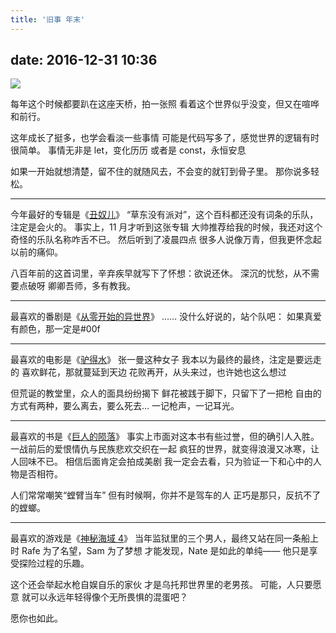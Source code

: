 ```yaml
---
title: '旧事 年末'
---
```


## date: 2016-12-31 10:36

![](/assets/blogImg/diary-17.jpg)

每年这个时候都要趴在这座天桥，拍一张照
看着这个世界似乎没变，但又在喧哗和前行。

这年成长了挺多，也学会看淡一些事情
可能是代码写多了，感觉世界的逻辑有时很简单。
事情无非是 let，变化历历
或者是 const，永恒安息

如果一开始就想清楚，留不住的就随风去，不会变的就钉到骨子里。
那你说多轻松。

<!-- more -->

---

今年最好的专辑是《[丑奴儿](http://music.163.com/#/album?id=34674226)》
“草东没有派对”，这个百科都还没有词条的乐队，注定是会火的。
事实上，11 月才听到这张专辑
大帅推荐给我的时候，我还对这个奇怪的乐队名称咋舌不已。
然后听到了凌晨四点
很多人说像万青，但我更怀念起以前的痛仰。

八百年前的这首词里，辛弃疾早就写下了怀想：欲说还休。
深沉的忧愁，从不需要点破呀
卿卿吾师，多有教我。

---

最喜欢的番剧是《[从零开始的异世界](http://bangumi.bilibili.com/anime/3461)》
……
没什么好说的，站个队吧：
如果真爱有颜色，那一定是#00f

---

最喜欢的电影是《[驴得水](https://movie.douban.com/subject/25921812/)》
张一曼这种女子
我本以为最终的最终，注定是要远走的
喜欢鲜花，那就蔓延到天边
花败再开，从头来过，也许她也这么想过

但荒诞的教堂里，众人的面具纷纷揭下
鲜花被践于脚下，只留下了一把枪
自由的方式有两种，要么离去，要么死去…
一记枪声，一记耳光。

---

最喜欢的书是《[巨人的陨落](https://book.douban.com/subject/26698660/)》
事实上市面对这本书有些过誉，但的确引人入胜。
一战前后的爱恨情仇与民族悲欢交织在一起
疯狂的世界，就变得浪漫又冰寒，让人回味不已。
相信后面肯定会拍成美剧
我一定会去看，只为验证一下和心中的人物是否相符。

人们常常嘲笑“螳臂当车”
但有时候啊，你并不是驾车的人
正巧是那只，反抗不了的螳螂。

---

最喜欢的游戏是《[神秘海域 4](https://www.unchartedthegame.com/en-us/)》
当年监狱里的三个男人，最终又站在同一条船上时
Rafe 为了名望，Sam 为了梦想
才能发现，Nate 是如此的单纯——
他只是享受探险过程的乐趣。

这个还会举起水枪自娱自乐的家伙
才是乌托邦世界里的老男孩。
可能，人只要愿意
就可以永远年轻得像个无所畏惧的混蛋吧？

愿你也如此。
